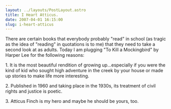 ```yaml
---
layout: ../layouts/PostLayout.astro
title: I Heart Atticus.
date: 2007-04-01 16:15:00
slug: i-heart-atticus
---
```


There are certain books that everybody probably "read" in school (as tragic as the idea of "reading" in quotations is to me) that they need to take a second look at as adults. Today I am plugging "To Kill a Mockingbird" by Harper Lee for the following reasons:  
  
1\. It is the most beautiful rendition of growing up...especially if you were the kind of kid who sought high adventure in the creek by your house or made up stories to make life more interesting.  
  
2\. Published in 1960 and taking place in the 1930s, its treatment of civil rights and justice is poetic.  
  
3\. Atticus Finch is my hero and maybe he should be yours, too.